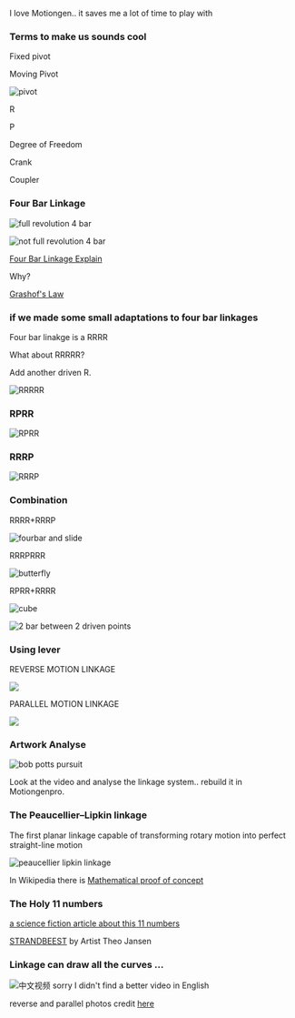 I love Motiongen.. it saves me a lot of time to play with 

### **Terms to make us sounds cool**

Fixed pivot

Moving Pivot

![pivot](http://wiki.dtonline.org/images/2/2f/FourBarChain.png)

R

P

Degree of Freedom

Crank

Coupler


### **Four Bar Linkage**

![full revolution 4 bar](images/linkage/fourbarfull.gif)

![not full revolution 4 bar](images/linkage/fourbarnotfull.gif)

[Four Bar Linkage Explain](https://youtu.be/Vh8r_Cpfb8Q)

Why?

[Grashof's Law](https://youtu.be/h8bz4ni6mdY)


### if we made some small adaptations to four bar linkages

Four bar linakge is a RRRR

What about RRRRR?

Add another driven R.

![RRRRR](images/linkage/2barbetween.gif)

### RPRR

![RPRR](images/linkage/RPRR.gif)

### RRRP

![RRRP](images/linkage/RRRP.gif)

### Combination

RRRR+RRRP

![fourbar and slide](images/linkage/fourbar&slide.gif)

RRRPRRR

![butterfly](images/linkage/butterfly.gif)

RPRR+RRRR

![cube](images/linkage/movecube.gif)

![2 bar between 2 driven points](images/linkage/2barbetween.gif)

### **Using lever**

REVERSE MOTION LINKAGE

![](https://technologystudent.com/cams/linkag1a.gif)


PARALLEL MOTION LINKAGE

![](https://technologystudent.com/cams/linkag2a.gif)




### Artwork Analyse

![bob potts pursuit](https://vimeo.com/99242581)

Look at the video and analyse the linkage system.. rebuild it in Motiongenpro.



### **The Peaucellier–Lipkin linkage**

The first planar linkage capable of transforming rotary motion into perfect straight-line motion

![peaucellier lipkin linkage](images/peaucellier–lipkin-linkage.gif)

In Wikipedia there is [Mathematical proof of concept](https://en.wikipedia.org/wiki/Peaucellier%E2%80%93Lipkin_linkage)


### **The Holy 11 numbers**

[a science fiction article about this 11 numbers](https://clarkesworldmagazine.com/theodoridou_02_14/)

[STRANDBEEST](https://youtu.be/LewVEF2B_pM) by Artist Theo Jansen

### Linkage can draw all the curves ...

![中文视频 sorry I didn't find a better video in English](https://www.bilibili.com/video/BV18h411W78v?share_source=copy_web)

reverse and parallel photos credit [here](https://technologystudent.com/cams/link1.htm)